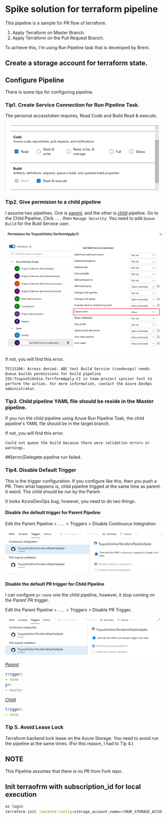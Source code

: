 # Spike solution for terraform pipeline

This pipeline is a sample for PR flow of terraform.

1. Apply Terraform on Master Branch.
2. Apply Terraform on the Pull Request Branch.

To achieve this, I'm using Run Pipeline task that is developed by Brent. 

## Create a storage account for terraform state. 

## Configure Pipeline
There is some tips for configuring pipeline. 

### Tip1. Create Service Connection for Run Pipeline Task. 

The personal accesstoken requires, Read Code and Build Read & execute.

![PAT configration](img/pat_config.png)

### Tip2. Give permision to a child pipeline

I assume two pipelines. One is [parent](azure-pipelines.yml), and the other is [child](child.yml) pipeline. Go to the Child Pipeline, Click `...` then `Manage Security`. You need to add `Queue Build` for the Buld Service user. 

![Queue build persmission](img/child_ci_permission.png)

If not, you will find this error. 

```
TF215106: Access denied. ABC test Build Service (csedevops) needs Queue builds permissions for build pipeline 292:TsuyoshiUshio.TerrformApply.CI in team project syncier test to perform the action. For more information, contact the Azure DevOps administrator.
```

### Tip3. Child pipeline YAML file should be reside in the Master pipeline.

If you run the child pipeline using Azure Run Pipeline Task, the child pipeline's YAML file should be in the target branch. 

If not, you will find this error. 

```
Could not queue the build because there were validation errors or warnings. 
```

##[error]Delegate pipeline run failed.

### Tip4. Disable Default Trigger

This is the trigger configuration. If you configure like this, then you push a PR. Then what happens is, child pipeline trigged at the same time as parent. It weird. The child should be run by the Parent. 

It looks AzureDevOps bug, however, you need to do two things. 

#### Disable the default trigger for Parent Pipeline

Edit the Parent Pipeline > `...` > Triggers > Disable Continuous Integration. 

![](img/disable-ci.png)

#### Disable the default PR trigger for Child Pipeline

I can confgure `pr:none` one the child pipeline, however, it stop running on the Parent PR trigger. 

Edit the Parent Pipeline > `...` > Triggers > Disable PR Trigger.

![](img/disable-pr-trigger.png)

_[Parent](azure-pipelines.yml)_

```yml
trigger:
- none
pr:
- master
```

_[Child](child.yml)_

```yml
trigger:
- none
```

### Tip 5. Avoid Lease Lock 
Terraform backend lock lease on the Azure Storage. You need to avoid run the pipeline at the same times. (For this reason, I had to Tip 4.)

## NOTE

This Pipeline assumes that there is no PR from Fork repo.

## Init terraofrm with subscription_id  for local execution

```bash
az login 
terraform init -backend-config=storage_account_name=<YOUR_STORAGE_ACCOUNT> -backend-config=container_name=tfstate -backend-config=resource_group_name=remove-spike-rg -backend-config=key=example.tfstate
```
